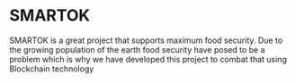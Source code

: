 # SMARTOK
SMARTOK is a great project that supports maximum food security. Due to the growing population of the earth food security have posed to be a problem which is why we have developed this project to combat that using Blockchain technology
